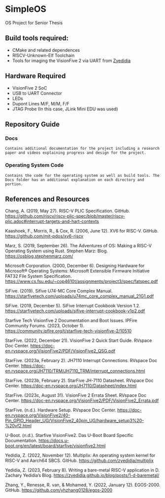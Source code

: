 # SimpleOS
OS Project for Senior Thesis

## Build tools required:
- CMake and related dependences
- RISCV-Unknown-Elf Toolchain
- Tools for imaging the VisionFive 2 via UART from [Zyedidia](https://github.com/zyedidia/blog-code/tree/master/2-baremetal-visionfive)

## Hardware Required
- VisionFive 2 SoC
- USB to UART Connector
- LEDs
- Dupont Lines M/F, M/M, F/F
- JTAG Probe (In this case, JLink Mini EDU was used)

## Repository Guide
### Docs 
    Contains additional documentation for the project including a research paper and videos explaining progress and design for the project.
### Operating System Code
    Contains the code for the operating system as well as build tools. The Docs folder has an additional explanation on each directory and portion.

## References and Resources

Chang, A. (2019, May 27). RISC-V PLIC Specification. GitHub. https://github.com/riscv/riscv-plic-spec/blob/master/riscv-plic.adoc#interrupt-targets-and-hart-contexts 

Kaashoek, F., Morris, R., & Cox, R. (2006, June 12). XV6 for RISC-V. GitHub. https://github.com/mit-pdos/xv6-riscv 

Marz, S. (2019, September 26). The Adventures of OS: Making a RISC-V Operating System using Rust. Stephen Marz: Blog. https://osblog.stephenmarz.com/ 

Microsoft Corporation. (2000, December 6). Designing Hardware for Microsoft® Operating Systems: Microsoft Extensible Firmware Initiative FAT32 File System Specification. https://www.cs.fsu.edu/~cop4610t/assignments/project3/spec/fatspec.pdf 

SiFive. (2019). Sifive U74-MC Core Complex Manual. https://starfivetech.com/uploads/u74mc_core_complex_manual_21G1.pdf 

SiFive. (2019, December 5). SiFive Interrupt Cookbook Version 1.2. https://starfivetech.com/uploads/sifive-interrupt-cookbook-v1p2.pdf 

Starfive Tech Visionfive 2 Documentation and Boot Issues. IPFire Community Forums. (2023, October 1). https://community.ipfire.org/t/starfive-tech-visionfive-2/10510 

StarFive. (2022, December 21). VisionFive 2 Quick Start Guide. RVspace Doc Center. https://doc-en.rvspace.org/VisionFive2/PDF/VisionFive2_QSG.pdf 

StarFive. (2023a, February 2). JH7110 Interrupt Connections. RVspace Doc Center. https://doc-en.rvspace.org/JH7110/TRM/JH7110_TRM/interrupt_connections.html 

StarFive. (2023b, February 2). StarFive JH-7110 Datasheet. RVspace Doc Center. https://doc-en.rvspace.org/JH7110/Datasheet/index.html 

StarFive. (2023c, August 31). VisionFive 2 Errata Sheet. RVspace Doc Center. https://doc-en.rvspace.org/VisionFive2/PDF/VisionFive2_Errata.pdf 

StarFive. (n.d.). Hardware Setup. RVspace Doc Center. https://doc-en.rvspace.org/VisionFive2/40-Pin_GPIO_Header_UG/VisionFive2_40pin_UG/hardware_setup3%20-%20vf2.html 

U-Boot. (n.d.). Starfive VisionFive2. Das U-Boot Board Specific Documentation. https://docs.u-boot.org/en/latest/board/starfive/visionfive2.html 

Yedidia, Z. (2022, November 12). Multiplix: An operating system kernel for RISC-V and Aarch64 SBCS. GitHub. https://github.com/zyedidia/multiplix 

Yedidia, Z. (2023, February 8). Writing a bare-metal RISC-V application in D. Zachary Yedidia’s Blog. https://zyedidia.github.io/blog/posts/1-d-baremetal/ 

Zhang, Y., Renesse, R. van, & Mohamed, Y. (2022, January 12). EGOS-2000. GitHub. https://github.com/yhzhang0128/egos-2000 

